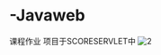 # -Javaweb
课程作业
项目于SCORESERVLET中
![2](https://user-images.githubusercontent.com/77008869/147307603-d13bfb85-1a40-4161-8218-c0bbb204f916.PNG)
